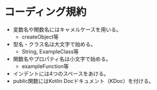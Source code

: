 # コーディング規約

- 変数名や関数名にはキャメルケースを用いる。
  - createObject等
- 型名・クラス名は大文字で始める。
  - String, ExampleClass等
- 関数名やプロパティ名は小文字で始める。
  - exampleFunction等
- インデントには4つのスペースをあける。
- public関数にはKotlin Docドキュメント（KDoc）を付ける。